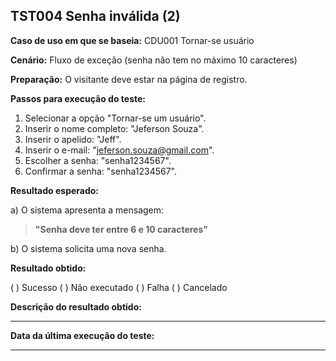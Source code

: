 ## TST004 Senha inválida (2)

**Caso de uso em que se baseia:** CDU001 Tornar-se usuário 

**Cenário:** Fluxo de exceção (senha não tem no máximo 10 caracteres)

**Preparação:** O visitante deve estar na página de registro.

**Passos para execução do teste:**

1. Selecionar a opção "Tornar-se um usuário".
2. Inserir o nome completo: "Jeferson Souza".
3. Inserir o apelido: "Jeff".
4. Inserir o e-mail: "jeferson.souza@gmail.com".
5. Escolher a senha: "senha1234567".
6. Confirmar a senha: "senha1234567".

**Resultado esperado:**

a) O sistema apresenta a mensagem:
>**"Senha deve ter entre 6 e 10 caracteres"**

b) O sistema solicita uma nova senha.

**Resultado obtido:**

( ) Sucesso
( ) Não executado
( ) Falha
( ) Cancelado

**Descrição do resultado obtido:**
___

**Data da última execução do teste:**
___